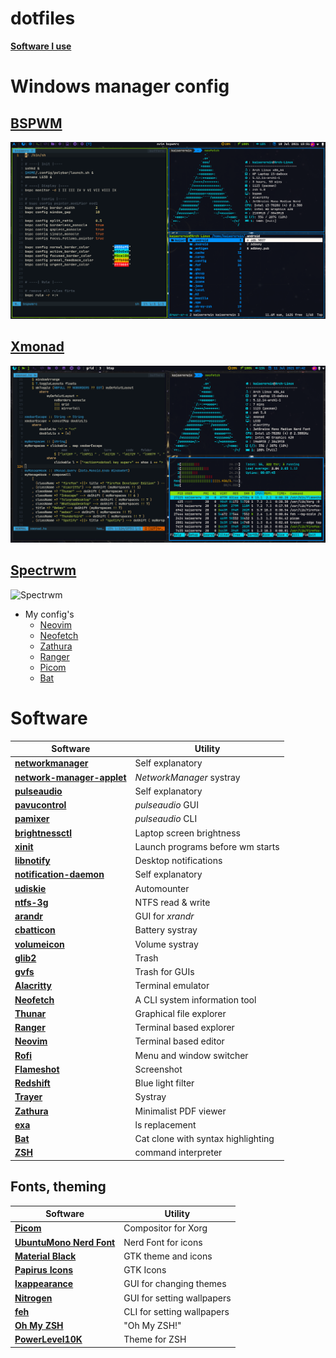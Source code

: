 # dotfiles

**[Software I use](#software)**

# Windows manager config

## [BSPWM](https://github.com/kasisererwin/dotfiles/tree/main/.config/bspwm)

![BSPWM](./screenshots/BSPWM.png)

## [Xmonad](https://github.com/kasisererwin/dotfiles/tree/main/.xmonad)

![Xmonad](./.screenshots/xmonad.png)

## [Spectrwm](https://github.com/kasisererwin/dotfiles/tree/main/.config/spectrwn)

![Spectrwm](./.screenshots/spectrwm.png)

-   My config's
    -   [Neovim](https://github.com/KaiserErwin/dotfiles/tree/main/.config/nvim)
    -   [Neofetch](https://github.com/KasisErerwin/dotfiles/tree/main/.config/neofetch)
    -   [Zathura](https://github.com/KasisErerwin/dotfiles/tree/main/.config/zathura)
    -   [Ranger](https://github.com/KasisErerwin/dotfiles/tree/main/.config/ranger)
    -   [Picom](https://github.com/KasisErerwin/dotfiles/tree/main/.config/picom)
    -   [Bat](https://github.com/KasiserErwin/dotfiles/tree/main/.config/bat)

# Software

| Software                                                                                            | Utility                            |
| --------------------------------------------------------------------------------------------------- | ---------------------------------- |
| **[networkmanager](https://wiki.archlinux.org/index.php/NetworkManager)**                           | Self explanatory                   |
| **[network-manager-applet](https://wiki.archlinux.org/index.php/NetworkManager#nm-applet)**         | _NetworkManager_ systray           |
| **[pulseaudio](https://wiki.archlinux.org/index.php/PulseAudio)**                                   | Self explanatory                   |
| **[pavucontrol](https://www.archlinux.org/packages/extra/x86_64/pavucontrol/)**                     | _pulseaudio_ GUI                   |
| **[pamixer](https://www.archlinux.org/packages/community/x86_64/pamixer/)**                         | _pulseaudio_ CLI                   |
| **[brightnessctl](https://www.archlinux.org/packages/community/x86_64/brightnessctl/)**             | Laptop screen brightness           |
| **[xinit](https://wiki.archlinux.org/index.php/Xinit)**                                             | Launch programs before wm starts   |
| **[libnotify](https://wiki.archlinux.org/index.php/Desktop_notifications)**                         | Desktop notifications              |
| **[notification-daemon](https://www.archlinux.org/packages/community/x86_64/notification-daemon/)** | Self explanatory                   |
| **[udiskie](https://www.archlinux.org/packages/community/any/udiskie/)**                            | Automounter                        |
| **[ntfs-3g](https://wiki.archlinux.org/index.php/NTFS-3G)**                                         | NTFS read & write                  |
| **[arandr](https://www.archlinux.org/packages/community/any/arandr/)**                              | GUI for _xrandr_                   |
| **[cbatticon](https://www.archlinux.org/packages/community/x86_64/cbatticon/)**                     | Battery systray                    |
| **[volumeicon](https://www.archlinux.org/packages/community/x86_64/volumeicon/)**                   | Volume systray                     |
| **[glib2](https://www.archlinux.org/packages/core/x86_64/glib2/)**                                  | Trash                              |
| **[gvfs](https://www.archlinux.org/packages/extra/x86_64/gvfs/)**                                   | Trash for GUIs                     |
| **[Alacritty](https://wiki.archlinux.org/index.php/Alacritty)**                                     | Terminal emulator                  |
| **[Neofetch](https://archlinux.org/packages/community/any/neofetch/)**                              | A CLI system information tool      |
| **[Thunar](https://wiki.archlinux.org/index.php/Thunar)**                                           | Graphical file explorer            |
| **[Ranger](https://wiki.archlinux.org/index.php/Ranger)**                                           | Terminal based explorer            |
| **[Neovim](https://wiki.archlinux.org/index.php/Neovim)**                                           | Terminal based editor              |
| **[Rofi](https://wiki.archlinux.org/index.php/Rofi)**                                               | Menu and window switcher           |
| **[Flameshot](https://wiki.archlinux.org/title/Flameshot)**                                         | Screenshot                         |
| **[Redshift](https://wiki.archlinux.org/index.php/Redshift)**                                       | Blue light filter                  |
| **[Trayer](https://www.archlinux.org/packages/extra/x86_64/trayer/)**                               | Systray                            |
| **[Zathura](https://wiki.archlinux.org/title/Zathura)**                                             | Minimalist PDF viewer              |
| **[exa](https://archlinux.org/packages/community/x86_64/exa/)**                                     | ls replacement                     |
| **[Bat](https://archlinux.org/packages/community/x86_64/bat/)**                                     | Cat clone with syntax highlighting |
| **[ZSH](https://wiki.archlinux.org/title/Zsh)**                                                     | command interpreter                |

## Fonts, theming

| Software                                                                               | Utility                    |
| -------------------------------------------------------------------------------------- | -------------------------- |
| **[Picom](https://wiki.archlinux.org/index.php/Picom)**                                | Compositor for Xorg        |
| **[UbuntuMono Nerd Font](https://aur.archlinux.org/packages/nerd-fonts-ubuntu-mono/)** | Nerd Font for icons        |
| **[Material Black](https://www.gnome-look.org/p/1316887/)**                            | GTK theme and icons        |
| **[Papirus Icons](https://archlinux.org/packages/community/any/papirus-icon-theme/)**  | GTK Icons                  |
| **[lxappearance](https://www.archlinux.org/packages/community/x86_64/lxappearance/)**  | GUI for changing themes    |
| **[Nitrogen](https://wiki.archlinux.org/index.php/Nitrogen)**                          | GUI for setting wallpapers |
| **[feh](https://wiki.archlinux.org/index.php/Feh)**                                    | CLI for setting wallpapers |
| **[Oh My ZSH](https://ohmyz.sh/)**                                                     | "Oh My ZSH!"               |
| **[PowerLevel10K](https://github.com/romkatv/powerlevel10k)**                          | Theme for ZSH              |
